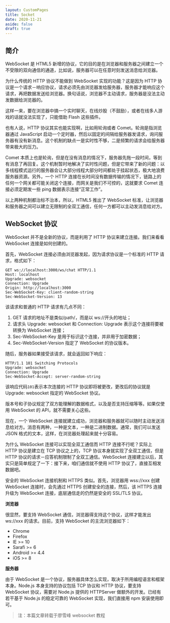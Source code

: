 ```yaml
---
layout: CustomPages
title: Socket
date: 2020-11-21
aside: false
draft: true
---
```


## 简介

WebSocket 是 HTML5 新增的协议，它的目的是在浏览器和服务器之间建立一个不受限的双向通信的通道，比如说，服务器可以在任意时刻发送消息给浏览器。

为什么传统的 HTTP 协议不能做到 WebSocket 实现的功能？这是因为 HTTP 协议是一个请求－响应协议，请求必须先由浏览器发给服务器，服务器才能响应这个请求，再把数据发送给浏览器。换句话说，浏览器不主动请求，服务器是没法主动发数据给浏览器的。

这样一来，要在浏览器中搞一个实时聊天，在线炒股（不鼓励），或者在线多人游戏的话就没法实现了，只能借助 Flash 这些插件。

也有人说，HTTP 协议其实也能实现啊，比如用轮询或者 Comet。轮询是指浏览器通过 JavaScript 启动一个定时器，然后以固定的间隔给服务器发请求，询问服务器有没有新消息。这个机制的缺点一是实时性不够，二是频繁的请求会给服务器带来极大的压力。

Comet 本质上也是轮询，但是在没有消息的情况下，服务器先拖一段时间，等到有消息了再回复。这个机制暂时地解决了实时性问题，但是它带来了新的问题：以多线程模式运行的服务器会让大部分线程大部分时间都处于挂起状态，极大地浪费服务器资源。另外，一个 HTTP 连接在长时间没有数据传输的情况下，链路上的任何一个网关都可能关闭这个连接，而网关是我们不可控的，这就要求 Comet 连接必须定期发一些 ping 数据表示连接“正常工作”。

以上两种机制都治标不治本，所以，HTML5 推出了 WebSocket 标准，让浏览器和服务器之间可以建立无限制的全双工通信，任何一方都可以主动发消息给对方。

## WebSocket 协议

WebSocket 并不是全新的协议，而是利用了 HTTP 协议来建立连接。我们来看看 WebSocket 连接是如何创建的。

首先，WebSocket 连接必须由浏览器发起，因为请求协议是一个标准的 HTTP 请求，格式如下：

```
GET ws://localhost:3000/ws/chat HTTP/1.1
Host: localhost
Upgrade: websocket
Connection: Upgrade
Origin: http://localhost:3000
Sec-WebSocket-Key: client-random-string
Sec-WebSocket-Version: 13
```

该请求和普通的 HTTP 请求有几点不同：

1. GET 请求的地址不是类似/path/，而是以 ws://开头的地址；
2. 请求头 Upgrade: websocket 和 Connection: Upgrade 表示这个连接将要被转换为 WebSocket 连接；
3. Sec-WebSocket-Key 是用于标识这个连接，并非用于加密数据；
4. Sec-WebSocket-Version 指定了 WebSocket 的协议版本。

随后，服务器如果接受该请求，就会返回如下响应：

```
HTTP/1.1 101 Switching Protocols
Upgrade: websocket
Connection: Upgrade
Sec-WebSocket-Accept: server-random-string
```

该响应代码`101`表示本次连接的 HTTP 协议即将被更改，更改后的协议就是 Upgrade: websocket 指定的 WebSocket 协议。

版本号和子协议规定了双方能理解的数据格式，以及是否支持压缩等等。如果仅使用 WebSocket 的 API，就不需要关心这些。

现在，一个 WebSocket 连接就建立成功，浏览器和服务器就可以随时主动发送消息给对方。消息有两种，一种是文本，一种是二进制数据。通常，我们可以发送 JSON 格式的文本，这样，在浏览器处理起来就十分容易。

为什么 WebSocket 连接可以实现全双工通信而 HTTP 连接不行呢？实际上 HTTP 协议是建立在 TCP 协议之上的，TCP 协议本身就实现了全双工通信，但是 HTTP 协议的请求－应答机制限制了全双工通信。WebSocket 连接建立以后，其实只是简单规定了一下：接下来，咱们通信就不使用 HTTP 协议了，直接互相发数据吧。

安全的 WebSocket 连接机制和 HTTPS 类似。首先，浏览器用 wss://xxx 创建 WebSocket 连接时，会先通过 HTTPS 创建安全的连接，然后，该 HTTPS 连接升级为 WebSocket 连接，底层通信走的仍然是安全的 SSL/TLS 协议。

**浏览器**

很显然，要支持 WebSocket 通信，浏览器得支持这个协议，这样才能发出 ws://xxx 的请求。目前，支持 WebSocket 的主流浏览器如下：

- Chrome
- Firefox
- IE >= 10
- Sarafi >= 6
- Android >= 4.4
- iOS >= 8

**服务器**

由于 WebSocket 是一个协议，服务器具体怎么实现，取决于所用编程语言和框架本身。Node.js 本身支持的协议包括 TCP 协议和 HTTP 协议，要支持 WebSocket 协议，需要对 Node.js 提供的 HTTPServer 做额外的开发。已经有若干基于 Node.js 的稳定可靠的 WebSocket 实现，我们直接用 npm 安装使用即可。

> 注：本篇文章转载于廖雪峰 websocket 教程
